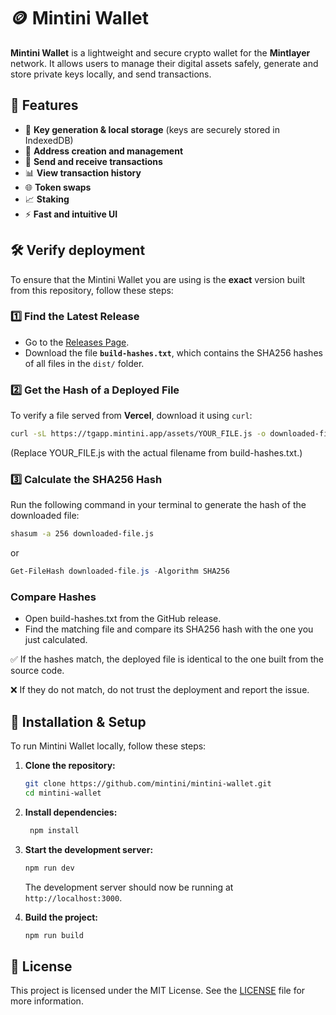 # 🪙 Mintini Wallet

**Mintini Wallet** is a lightweight and secure crypto wallet for the **Mintlayer** network. It allows users to manage their digital assets safely, generate and store private keys locally, and send transactions.

## 🚀 Features

- 🔐 **Key generation & local storage** (keys are securely stored in IndexedDB)
- 📜 **Address creation and management**
- 💸 **Send and receive transactions**
- 📊 **View transaction history**
- 🌐 **Token swaps**
- 📈 **Staking**
- ⚡ **Fast and intuitive UI**

## 🛠️ Verify deployment

To ensure that the Mintini Wallet you are using is the **exact** version built from this repository, follow these steps:

### 1️⃣ Find the Latest Release
- Go to the [Releases Page](https://github.com/mintini/mintini-wallet/releases/latest).
- Download the file **`build-hashes.txt`**, which contains the SHA256 hashes of all files in the `dist/` folder.

### 2️⃣ Get the Hash of a Deployed File
To verify a file served from **Vercel**, download it using `curl`:

```sh
curl -sL https://tgapp.mintini.app/assets/YOUR_FILE.js -o downloaded-file.js
```
(Replace YOUR_FILE.js with the actual filename from build-hashes.txt.)

### 3️⃣ Calculate the SHA256 Hash

Run the following command in your terminal to generate the hash of the downloaded file:

```sh
shasum -a 256 downloaded-file.js
```

or 

```PowerShell
Get-FileHash downloaded-file.js -Algorithm SHA256
```

### Compare Hashes

- Open build-hashes.txt from the GitHub release.
- Find the matching file and compare its SHA256 hash with the one you just calculated.

✅ If the hashes match, the deployed file is identical to the one built from the source code.

❌ If they do not match, do not trust the deployment and report the issue.

## 🔧 Installation & Setup

To run Mintini Wallet locally, follow these steps:

1. **Clone the repository:**
   ```sh
   git clone https://github.com/mintini/mintini-wallet.git
   cd mintini-wallet
   ```
   
2. **Install dependencies:**
   ```sh
    npm install
    ```
   
3. **Start the development server:**
   ```sh
   npm run dev
   ```
   
   The development server should now be running at `http://localhost:3000`.

4. **Build the project:**
   ```sh
   npm run build
   ```
   
## 📝 License

This project is licensed under the MIT License. See the [LICENSE](LICENSE.md) file for more information.

